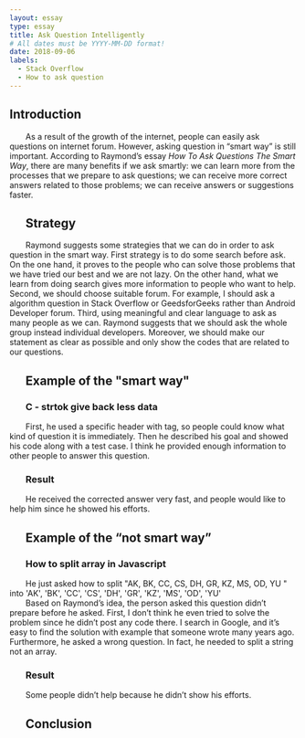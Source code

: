 ```yaml
---
layout: essay
type: essay
title: Ask Question Intelligently
# All dates must be YYYY-MM-DD format!
date: 2018-09-06
labels:
  - Stack Overflow
  - How to ask question
---
```


<h2>Introduction  </h2>
<div style="text-indent:2em">
As a result of the growth of the internet, people can easily ask questions on internet forum.  However, 
asking question in “smart way” is still important. According to Raymond’s essay <i>How To Ask Questions The
Smart Way</i>, there are many benefits if we ask smartly: we can learn more from the processes that we
prepare to ask questions; we can receive more correct answers related to those problems; we can receive
answers or suggestions faster. 

<h2>Strategy  </h2>
<div style="text-indent:2em">
	Raymond suggests some strategies that we can do in order to ask question in the smart way. First
  strategy is to do some search before ask. On the one hand, it proves to the people who can solve
  those problems that  we have tried our best and we are not lazy. On the other hand, what we learn
  from doing search gives more information to people who want to help.
	Second, we should choose suitable forum. For example, I should ask a algorithm question in Stack
  Overflow or GeedsforGeeks rather than Android Developer forum.   
Third, using meaningful and clear language to ask as many people as we can. Raymond suggests that we 
should ask the whole group instead individual developers. Moreover, we should make our statement as clear
as possible and only show the codes that are related to our questions.  

<h2>Example of the "smart way"  </h2>
<h3>C - strtok give back less data  </h3>
<div style="text-indent:2em">
First, he used a specific header with tag, so people could know what kind of question it is immediately. 
Then he described his goal and showed his code along with a test case. I think he provided enough information
to other people to answer this question. 

<h3>Result  </h3>
<div style="text-indent:2em">
He received the corrected answer very fast, and people would like to help him since he showed his efforts.


<h2>Example of the “not smart way” </h2>
<h3>How to split array in Javascript </h3>
<div style="text-indent:2em">
 He just asked how to split "AK, BK, CC, CS, DH, GR, KZ, MS, OD, YU " into 
 'AK', 'BK', 'CC', 'CS', 'DH', 'GR', 'KZ', 'MS', 'OD', 'YU'
<div style="text-indent:2em">
Based on Raymond’s idea, the person asked this question didn’t prepare before he asked.
First, I don’t think he even tried to solve the problem since he didn’t post any code there. I search in Google, and it’s easy to find the solution with example that someone wrote many years ago. Furthermore, he asked a wrong question. In fact, he needed to split a string not an array. 

<h3>Result  </h3>
<div style="text-indent:2em">
Some people didn’t help because he didn’t show his efforts.

<h2>Conclusion </h2>
<div style="text-indent:2em">
